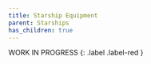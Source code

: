 ```yaml
---
title: Starship Equipment
parent: Starships
has_children: true
---
```


WORK IN PROGRESS 
{: .label .label-red } 